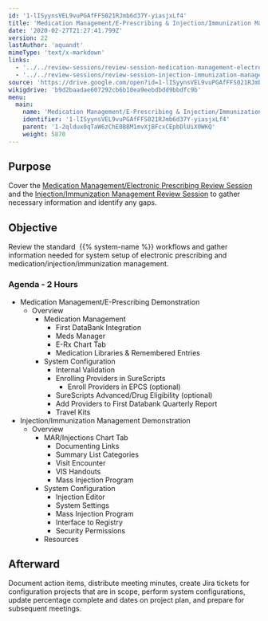 ```yaml
---
id: '1-lISyynsVEL9vuPGAfFFS021RJmb6d37Y-yiasjxLf4'
title: 'Medication Management/E-Prescribing & Injection/Immunization Management'
date: '2020-02-27T21:27:41.799Z'
version: 22
lastAuthor: 'aquandt'
mimeType: 'text/x-markdown'
links:
  - '../../review-sessions/review-session-medication-management-electronic-prescribing.md'
  - '../../review-sessions/review-session-injection-immunization-management.md'
source: 'https://drive.google.com/open?id=1-lISyynsVEL9vuPGAfFFS021RJmb6d37Y-yiasjxLf4'
wikigdrive: 'b9d2baadae607292cb6b10ea9eebdbdd9bbdfc9b'
menu:
  main:
    name: 'Medication Management/E-Prescribing & Injection/Immunization Management'
    identifier: '1-lISyynsVEL9vuPGAfFFS021RJmb6d37Y-yiasjxLf4'
    parent: '1-2qldux0qTaW6zChE0BBM1mvXjBFcxCEpbDlUiX0WKQ'
    weight: 5870
---
```

## Purpose  
  
Cover the [Medication Management/Electronic Prescribing Review Session](../../review-sessions/review-session-medication-management-electronic-prescribing.md) and the [Injection/Immunization Management Review Session](../../review-sessions/review-session-injection-immunization-management.md) to gather necessary information and identify any gaps.
  
## Objective  
  
Review the standard  {{% system-name %}} workflows and gather information needed for system setup of electronic prescribing and medication/injection/immunization management.
  
### Agenda - 2 Hours  

* Medication Management/E-Prescribing Demonstration
   * Overview
      * Medication Management
         * First DataBank Integration
         * Meds Manager
         * E-Rx Chart Tab
         * Medication Libraries & Remembered Entries
      * System Configuration
         * Internal Validation
         * Enrolling Providers in SureScripts
            * Enroll Providers in EPCS (optional)
         * SureScripts Advanced/Drug Eligibility (optional)
         * Add Providers to First Databank Quarterly Report
         * Travel Kits
* Injection/Immunization Management Demonstration
   * Overview
      * MAR/Injections Chart Tab
         * Documenting Links
         * Summary List Categories
         * Visit Encounter
         * VIS Handouts
         * Mass Injection Program
      * System Configuration
         * Injection Editor
         * System Settings
         * Mass Injection Program
         * Interface to Registry
         * Security Permissions
      * Resources
  
## Afterward  
  
Document action items, distribute meeting minutes, create Jira tickets for configuration projects that are in scope, perform system configurations, update percentage complete and dates on project plan, and prepare for subsequent meetings.
